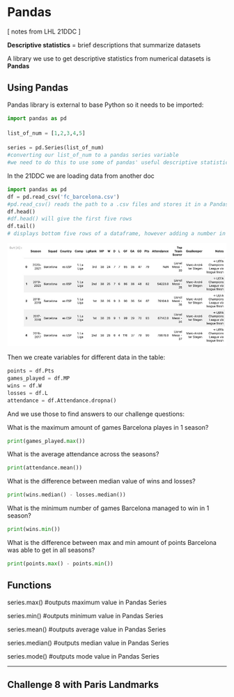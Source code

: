 # Pandas
[ notes from LHL 21DDC ]

**Descriptive statistics** = brief descriptions that summarize datasets

A library we use to get descriptive statistics from numerical datasets is **Pandas**

## Using Pandas

Pandas library is external to base Python so it needs to be imported:

```python
import pandas as pd 

list_of_num = [1,2,3,4,5]

series = pd.Series(list_of_num)
#converting our list_of_num to a pandas series variable
#we need to do this to use some of pandas' useful descriptive statistics functions
```

In the 21DDC we are loading data from another doc

```python
import pandas as pd
df = pd.read_csv('fc_barcelona.csv')
#pd.read_csv() reads the path to a .csv files and stores it in a Pandas DataFrame (representation of data in a table)
df.head() 
#df.head() will give the first five rows
df.tail()
# displays bottom five rows of a dataframe, however adding a number in () will display the corresponding number of rows from the bottom
```
![image of data](https://github.com/taylornoj/pythonLearning/blob/main/docs/E88F879C-A7C3-4FA4-9AE5-8DFD86BBE232.jpeg?raw=true)

Then we create variables for different data in the table:

```python
points = df.Pts
games_played = df.MP
wins = df.W
losses = df.L
attendance = df.Attendance.dropna()
```

And we use those to find answers to our challenge questions:

What is the maximum amount of games Barcelona playes in 1 season?
```python
print(games_played.max())
```

What is the average attendance across the seasons?
```python
print(attendance.mean())
```

What is the difference between median value of wins and losses?
```python
print(wins.median() - losses.median())
```

What is the minimum number of games Barcelona managed to win in 1 season?
```python
print(wins.min())
```
What is the difference between max and min amount of points Barcelona was able to get in all seasons?
```python
print(points.max() - points.min())
```

## Functions
series.max()    #outputs maximum value in Pandas Series

series.min()    #outputs minimum value in Pandas Series

series.mean()   #outputs average value in Pandas Series

series.median() #outputs median value in Pandas Series

series.mode()   #outputs mode value in Pandas Series

***
## Challenge 8 with Paris Landmarks
